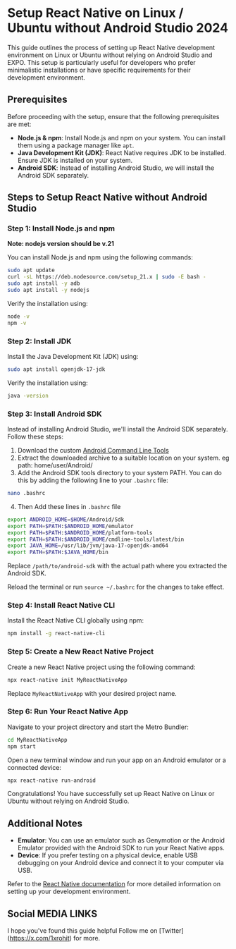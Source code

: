 # Setup React Native on Linux / Ubuntu without Android Studio 2024

This guide outlines the process of setting up React Native development environment on Linux or Ubuntu without relying on Android Studio and EXPO. This setup is particularly useful for developers who prefer minimalistic installations or have specific requirements for their development environment.

## Prerequisites

Before proceeding with the setup, ensure that the following prerequisites are met:

- **Node.js & npm**: Install Node.js and npm on your system. You can install them using a package manager like `apt`.
- **Java Development Kit (JDK)**: React Native requires JDK to be installed. Ensure JDK is installed on your system.
- **Android SDK**: Instead of installing Android Studio, we will install the Android SDK separately.

## Steps to Setup React Native without Android Studio

### Step 1: Install Node.js and npm
**Note: nodejs version should be v.21**

You can install Node.js and npm using the following commands:

```bash
sudo apt update
curl -sL https://deb.nodesource.com/setup_21.x | sudo -E bash -
sudo apt install -y adb
sudo apt install -y nodejs
```



Verify the installation using:

```bash
node -v
npm -v
```

### Step 2: Install JDK

Install the Java Development Kit (JDK) using:

```bash
sudo apt install openjdk-17-jdk
```

Verify the installation using:

```bash
java -version
```

### Step 3: Install Android SDK

Instead of installing Android Studio, we'll install the Android SDK separately. Follow these steps:

1. Download the custom [Android Command Line Tools](https://github.com/1xrohit/Setup-ReactNative-on-Ubuntu-without-Android-Studio/releases/download/AndroidSDK/Android.zip)
2. Extract the downloaded archive to a suitable location on your system. eg path:  home/user/Android/
3. Add the Android SDK tools directory to your system PATH. You can do this by adding the following line to your `.bashrc`  file:
```bash
nano .bashrc
```
4. Then Add these lines in `.bashrc`  file
```bash
export ANDROID_HOME=$HOME/Android/Sdk
export PATH=$PATH:$ANDROID_HOME/emulator
export PATH=$PATH:$ANDROID_HOME/platform-tools
export PATH=$PATH:$ANDROID_HOME/cmdline-tools/latest/bin
export JAVA_HOME=/usr/lib/jvm/java-17-openjdk-amd64
export PATH=$PATH:$JAVA_HOME/bin


```


Replace `/path/to/android-sdk` with the actual path where you extracted the Android SDK.

Reload the terminal or run `source ~/.bashrc` for the changes to take effect.

### Step 4: Install React Native CLI

Install the React Native CLI globally using npm:

```bash
npm install -g react-native-cli
```

### Step 5: Create a New React Native Project

Create a new React Native project using the following command:

```bash
npx react-native init MyReactNativeApp
```

Replace `MyReactNativeApp` with your desired project name.

### Step 6: Run Your React Native App

Navigate to your project directory and start the Metro Bundler:

```bash
cd MyReactNativeApp
npm start
```

Open a new terminal window and run your app on an Android emulator or a connected device:

```bash
npx react-native run-android
```

Congratulations! You have successfully set up React Native on Linux or Ubuntu without relying on Android Studio.

## Additional Notes

- **Emulator**: You can use an emulator such as Genymotion or the Android Emulator provided with the Android SDK to run your React Native apps.
- **Device**: If you prefer testing on a physical device, enable USB debugging on your Android device and connect it to your computer via USB.

Refer to the [React Native documentation](https://reactnative.dev/docs/environment-setup) for more detailed information on setting up your development environment.

## Social MEDIA LINKS
I hope you've found this guide helpful
Follow me on [Twitter] (https://x.com/1xrohit) for more.

